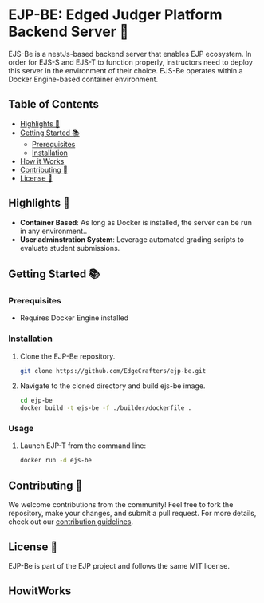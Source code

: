 # EJP-BE: Edged Judger Platform Backend Server 🍎

EJS-Be is a nestJs-based backend server that enables EJP ecosystem. In order for EJS-S and EJS-T to function properly, instructors need to deploy this server in the environment of their choice. EJS-Be operates within a Docker Engine-based container environment.

## Table of Contents
- [Highlights 🌟](#highlights-🌟)
- [Getting Started 📚](#getting-started-📚)
  - [Prerequisites](#prerequisites)
  - [Installation](#installation)
- [How it Works](#HowitWorks)
- [Contributing 🤝](#contributing-🤝)
- [License 📄](#license-📄)


## Highlights 🌟

- **Container Based**: As long as Docker is installed, the server can be run in any environment..
- **User adminstration System**: Leverage automated grading scripts to evaluate student submissions.

## Getting Started 📚

### Prerequisites

- Requires Docker Engine installed

### Installation

1. Clone the EJP-Be repository.
    ```bash
    git clone https://github.com/EdgeCrafters/ejp-be.git
    ```
2. Navigate to the cloned directory and build ejs-be image.
    ```bash
    cd ejp-be
    docker build -t ejs-be -f ./builder/dockerfile .
    ```

### Usage

1. Launch EJP-T from the command line:
    ```bash
    docker run -d ejs-be
    ```
    

## Contributing 🤝

We welcome contributions from the community! Feel free to fork the repository, make your changes, and submit a pull request. For more details, check out our [contribution guidelines](#).

## License 📄

EJP-Be is part of the EJP project and follows the same MIT license.

## HowitWorks

